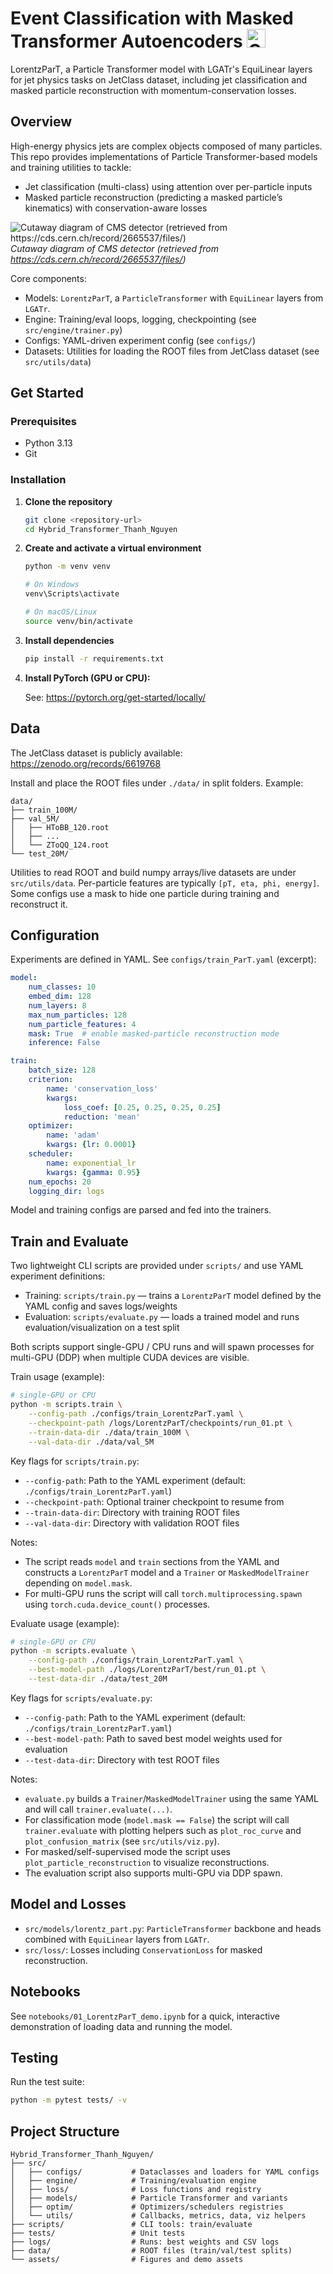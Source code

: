 # Event Classification with Masked Transformer Autoencoders <img src='assets/pics/gsoc_icon.png' alt="GSoC" width='30'/>

LorentzParT, a Particle Transformer model with LGATr's EquiLinear layers for jet physics tasks on JetClass dataset, including jet classification and masked particle reconstruction with momentum-conservation losses.

## Overview

High-energy physics jets are complex objects composed of many particles. This repo provides implementations of Particle Transformer-based models and training utilities to tackle:
- Jet classification (multi-class) using attention over per-particle inputs
- Masked particle reconstruction (predicting a masked particle’s kinematics) with conservation-aware losses

![Cutaway diagram of CMS detector (retrieved from https://cds.cern.ch/record/2665537/files/)](assets/pics/cms_160312_02.png)
*Cutaway diagram of CMS detector (retrieved from https://cds.cern.ch/record/2665537/files/)*

Core components:
- Models: `LorentzParT`, a `ParticleTransformer` with `EquiLinear` layers from `LGATr`.
- Engine: Training/eval loops, logging, checkpointing (see `src/engine/trainer.py`)
- Configs: YAML-driven experiment config (see `configs/`)
- Datasets: Utilities for loading the ROOT files from JetClass dataset (see `src/utils/data`)

## Get Started

### Prerequisites

- Python 3.13
- Git

### Installation

1. **Clone the repository**

    ```bash
    git clone <repository-url>
    cd Hybrid_Transformer_Thanh_Nguyen
    ```

2. **Create and activate a virtual environment**

    ```bash
    python -m venv venv

    # On Windows
    venv\Scripts\activate

    # On macOS/Linux
    source venv/bin/activate
    ```

3. **Install dependencies**

    ```bash
    pip install -r requirements.txt
    ```

4. **Install PyTorch (GPU or CPU):**

    See: https://pytorch.org/get-started/locally/

## Data

The JetClass dataset is publicly available: https://zenodo.org/records/6619768

Install and place the ROOT files under `./data/` in split folders. Example:

```
data/
├── train_100M/
├── val_5M/
│   ├── HToBB_120.root
│   ├── ...
│   └── ZToQQ_124.root
└── test_20M/
```

Utilities to read ROOT and build numpy arrays/live datasets are under `src/utils/data`. Per-particle features are typically `[pT, eta, phi, energy]`. Some configs use a mask to hide one particle during training and reconstruct it.

## Configuration

Experiments are defined in YAML. See `configs/train_ParT.yaml` (excerpt):

```yaml
model:
    num_classes: 10
    embed_dim: 128
    num_layers: 8
    max_num_particles: 128
    num_particle_features: 4
    mask: True  # enable masked-particle reconstruction mode
    inference: False

train:
    batch_size: 128
    criterion:
        name: 'conservation_loss'
        kwargs:
            loss_coef: [0.25, 0.25, 0.25, 0.25]
            reduction: 'mean'
    optimizer:
        name: 'adam'
        kwargs: {lr: 0.0001}
    scheduler:
        name: exponential_lr
        kwargs: {gamma: 0.95}
    num_epochs: 20
    logging_dir: logs
```

Model and training configs are parsed and fed into the trainers.

## Train and Evaluate

Two lightweight CLI scripts are provided under `scripts/` and use YAML experiment definitions:

- Training: `scripts/train.py` — trains a `LorentzParT` model defined by the YAML config and saves logs/weights
- Evaluation: `scripts/evaluate.py` — loads a trained model and runs evaluation/visualization on a test split

Both scripts support single-GPU / CPU runs and will spawn processes for multi-GPU (DDP) when multiple CUDA devices are visible.

Train usage (example):

```bash
# single-GPU or CPU
python -m scripts.train \
    --config-path ./configs/train_LorentzParT.yaml \
    --checkpoint-path /logs/LorentzParT/checkpoints/run_01.pt \
    --train-data-dir ./data/train_100M \
    --val-data-dir ./data/val_5M
```

Key flags for `scripts/train.py`:
- `--config-path`: Path to the YAML experiment (default: `./configs/train_LorentzParT.yaml`)
- `--checkpoint-path`: Optional trainer checkpoint to resume from
- `--train-data-dir`: Directory with training ROOT files
- `--val-data-dir`: Directory with validation ROOT files

Notes:
- The script reads `model` and `train` sections from the YAML and constructs a `LorentzParT` model and a `Trainer` or `MaskedModelTrainer` depending on `model.mask`.
- For multi-GPU runs the script will call `torch.multiprocessing.spawn` using `torch.cuda.device_count()` processes.

Evaluate usage (example):

```bash
# single-GPU or CPU
python -m scripts.evaluate \
    --config-path ./configs/train_LorentzParT.yaml \
    --best-model-path ./logs/LorentzParT/best/run_01.pt \
    --test-data-dir ./data/test_20M
```

Key flags for `scripts/evaluate.py`:
- `--config-path`: Path to the YAML experiment (default: `./configs/train_LorentzParT.yaml`)
- `--best-model-path`: Path to saved best model weights used for evaluation
- `--test-data-dir`: Directory with test ROOT files

Notes:
- `evaluate.py` builds a `Trainer`/`MaskedModelTrainer` using the same YAML and will call `trainer.evaluate(...)`.
- For classification mode (`model.mask == False`) the script will call `trainer.evaluate` with plotting helpers such as `plot_roc_curve` and `plot_confusion_matrix` (see `src/utils/viz.py`).
- For masked/self-supervised mode the script uses `plot_particle_reconstruction` to visualize reconstructions.
- The evaluation script also supports multi-GPU via DDP spawn.

## Model and Losses

- `src/models/lorentz_part.py`: `ParticleTransformer` backbone and heads combined with `EquiLinear` layers from `LGATr`.
- `src/loss/`: Losses including `ConservationLoss` for masked reconstruction.

## Notebooks

See `notebooks/01_LorentzParT_demo.ipynb` for a quick, interactive demonstration of loading data and running the model.

## Testing

Run the test suite:

```bash
python -m pytest tests/ -v
```

## Project Structure

```
Hybrid_Transformer_Thanh_Nguyen/
├── src/
│   ├── configs/           # Dataclasses and loaders for YAML configs
│   ├── engine/            # Training/evaluation engine
│   ├── loss/              # Loss functions and registry
│   ├── models/            # Particle Transformer and variants
│   ├── optim/             # Optimizers/schedulers registries
│   └── utils/             # Callbacks, metrics, data, viz helpers
├── scripts/               # CLI tools: train/evaluate
├── tests/                 # Unit tests
├── logs/                  # Runs: best weights and CSV logs
├── data/                  # ROOT files (train/val/test splits)
└── assets/                # Figures and demo assets
```